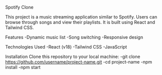 Spotify Clone

This project is a music streaming application similar to Spotify. Users can browse through songs and view their playlists. It is built using React and Tailwind CSS.

Features
-Dynamic music list
-Song switching
-Responsive design


Technologies Used
-React (v18)
-Tailwind CSS
-JavaScript



Installation
Clone this repository to your local machine:
-git clone https://github.com/username/project-name.git
-cd project-name
-npm install
-npm start

